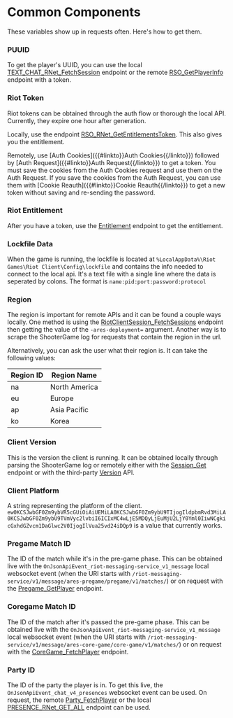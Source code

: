 # Common Components
These variables show up in requests often. Here's how to get them.

### PUUID
To get the player's UUID, you can use the local [TEXT_CHAT_RNet_FetchSession]({{#linkto}}TEXT_CHAT_RNet_FetchSession{{/linkto}}) endpoint or the remote
[RSO_GetPlayerInfo]({{#linkto}}RSO_GetPlayerInfo{{/linkto}}) endpoint with a token.

### Riot Token
Riot tokens can be obtained through the auth flow or thorough the local API.
Currently, they expire one hour after generation.

Locally, use the endpoint [RSO_RNet_GetEntitlementsToken]({{#linkto}}RSO_RNet_GetEntitlementsToken{{/linkto}}).
This also gives you the entitlement.

Remotely, use [Auth Cookies]({{#linkto}}Auth Cookies{{/linkto}}) followed by [Auth Request]({{#linkto}}Auth Request{{/linkto}}) to get a token.
You must save the cookies from the Auth Cookies request and use them on the Auth Request.
If you save the cookies from the Auth Request, you can use them with [Cookie Reauth]({{#linkto}}Cookie Reauth{{/linkto}}) to get a new token without saving and re-sending the password.

### Riot Entitlement
After you have a token, use the [Entitlement]({{#linkto}}Entitlement{{/linkto}}) endpoint to get the entitlement.

### Lockfile Data
When the game is running, the lockfile is located at `%LocalAppData%\Riot Games\Riot Client\Config\lockfile` and contains the info needed to connect to the local api.
It's a text file with a single line where the data is seperated by colons. The format is `name:pid:port:password:protocol`

### Region
The region is important for remote APIs and it can be found a couple ways locally.
One method is using the [RiotClientSession_FetchSessions]({{#linkto}}RiotClientSession_FetchSessions{{/linkto}}) endpoint then getting the value of the `-ares-deployment=` argument.
Another way is to scrape the ShooterGame log for requests that contain the region in the url.

Alternatively, you can ask the user what their region is. It can take the following values:

| Region ID | Region Name   |
| --------- | -----------   |
| na        | North America |
| eu        | Europe        |
| ap        | Asia Pacific  |
| ko        | Korea         |

### Client Version
This is the version the client is running.
It can be obtained locally through parsing the ShooterGame log or remotely either with the [Session_Get]({{#linkto}}Session_Get{{/linkto}}) endpoint or with the third-party [Version]({{#linkto}}Version{{/linkto}}) API. 

### Client Platform
A string representing the platform of the client.
`ew0KCSJwbGF0Zm9ybVR5cGUiOiAiUEMiLA0KCSJwbGF0Zm9ybU9TIjogIldpbmRvd3MiLA0KCSJwbGF0Zm9ybU9TVmVyc2lvbiI6ICIxMC4wLjE5MDQyLjEuMjU2LjY0Yml0IiwNCgkicGxhdGZvcm1DaGlwc2V0IjogIlVua25vd24iDQp9` is a value that currently works.

### Pregame Match ID
The ID of the match while it's in the pre-game phase.
This can be obtained live with the `OnJsonApiEvent_riot-messaging-service_v1_message` local websocket event
(when the URI starts with `/riot-messaging-service/v1/message/ares-pregame/pregame/v1/matches/`)
or on request with the [Pregame_GetPlayer]({{#linkto}}Pregame_GetPlayer{{/linkto}}) endpoint.

### Coregame Match ID
The ID of the match after it's passed the pre-game phase.
This can be obtained live with the `OnJsonApiEvent_riot-messaging-service_v1_message` local websocket event
(when the URI starts with `/riot-messaging-service/v1/message/ares-core-game/core-game/v1/matches/`)
or on request with the [CoreGame_FetchPlayer]({{#linkto}}CoreGame_FetchPlayer{{/linkto}}) endpoint.

### Party ID
The ID of the party the player is in. To get this live, the `OnJsonApiEvent_chat_v4_presences` websocket event can be used.
On request, the remote [Party_FetchPlayer]({{#linkto}}Party_FetchPlayer{{/linkto}}) or the local
[PRESENCE_RNet_GET_ALL]({{#linkto}}PRESENCE_RNet_GET_ALL{{/linkto}}) endpoint can be used.
